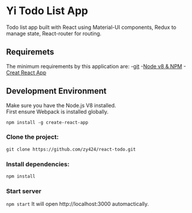 # Yi Todo List App 

Todo list app built with React using Material-UI components, Redux to manage state, React-router for routing.


## Requiremets

The minimum requirements by this application are:
-[git](https://git-scm.com/downloads)
-[Node v8 & NPM](https://nodejs.org/en/)
-[Creat React App](https://github.com/facebook/create-react-app)

## Development Environment

Make sure you have the Node.js V8 installed.<br>
First ensure Webpack is installed globally.<br>

`npm install -g create-react-app`


### Clone the project:

`git clone https://github.com/zy424/react-todo.git`

### Install dependencies:

`npm install`

### Start server

`npm start`
It will open http://localhost:3000 automactically.
